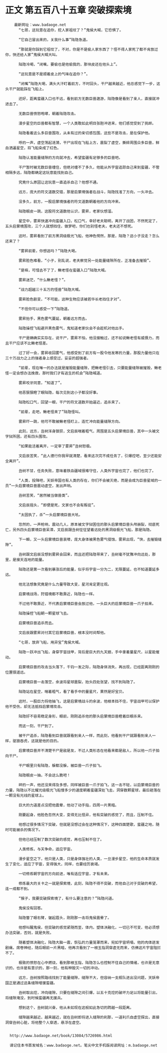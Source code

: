 # 正文 第五百八十五章 突破探索境
        最新网址：www.badaoge.net
          “七哥，这玩意在追你，挖人家祖坟了？”鬼侯大喊，它恐惧了。
      
          “它自己冒出来的，关我什么事”陆隐急道。
      
          “那就是你踩到它祖坟了，不对，你是不是偷人家东西了？怪不得人家死了都不肯放过你，快还给人家”鬼侯大喊大叫。
      
          陆隐冷喝，“闭嘴，要偷也是他偷我的，那块皮还在他头上”。
      
          “这玩意是不是顺着皮上的气味在追你？”。
      
          “闭嘴”陆隐大喝，满头大汗盯着前方，不时回头，干尸越来越近，他总感觉下一步，这头干尸就能踩在飞船上。
      
          还好，距离蛮疆入口也不远，看到前方无数巨兽遨游，陆隐像是看到了亲人，直接就冲进去了。
      
          无数巨兽愤怒咆哮，朝着陆隐攻击。
      
          漫步星空的巨兽都有智慧，一个人类敢如此明目张胆冲进来，他们感觉受到了挑衅。
      
          陆隐看着这么多巨兽围攻，从未有过的亲切感包围，这些不是攻击，是在保护他。
      
          呼的一声，虚空荡起涟漪，干尸出现在飞船上方，震裂了虚空，撕碎周围众多巨兽，鲜血洒遍星空，将飞船染成了红色。
      
          陆隐认准能量缝隙的方向就冲去，希望蛮疆有足够多的巨兽吧。
      
          干尸暂时被无数巨兽缠住，但绝对缠不了多久，他能从外宇宙追踪自己来到蛮疆，不管相隔多远，陆隐都确定这玩意能找到自己。
      
          究竟什么原因让这玩意一直追杀自己？他想不通。
      
          远方，庞大的符文道数交错，那是启蒙境强者在战斗，陆隐找准了方向，一头冲去。
      
          没多久，前方，一股启蒙境强者的符文道数朝着他的方向冲来。
      
          陆隐眼皮一跳，这股符文道数他认识，雾昇，老家伙想溜。
      
          星空中，雾昇快速冲向蛮疆入口，松口气，幸好老夫聪明，离开了战团，不然死定了，五头启蒙境围攻，三个人就想挡住，做梦吧，你们也别怪老夫，老夫还不想死。
      
          这时，雾昇看到了前方黑洞级极光飞船，他神色愕然，那是，陆隐？这小子没走？怎么还来了？
      
          “雾昇前辈，你想逃吗？”陆隐大喝。
      
          雾昇脸色难看，“小子，别乱说，老夫察觉另一处能量缝隙所在，正准备去摧毁”。
      
          “是嘛，可惜去不了了，鳅老怪在蛮疆入口”陆隐大喊。
      
          雾昇迷茫，“什么鳅老怪？”。
      
          “战力超越三十五万的怪兽”陆隐大喊。
      
          雾昇脸色剧变，“不可能，这种生物应该被若华长老挡住才对”。
      
          “不信你可以感受一下”陆隐道。
      
          雾昇抬手，黑色雾气蔓延，朝着远方而去。
      
          陆隐操控飞船避开黑色雾气，鬼知道老家伙会不会趁机对他出手。
      
          干尸是确确实实存在，说干尸，雾昇不怕，他没接触过，还不如说鳅老怪有威慑力，而且干尸应该不比鳅老怪差。
      
          过了好一会，雾昇收回雾气，他感受到了前方有一股令他发寒的力量，那股力量他只在三十万战力之上的强者身上感受过，妥妥的超强者。
      
          “前辈，现在唯一的办法就是摧毁能量缝隙，把鳅老怪引去，只要能量缝隙被摧毁，鳅老怪一定会想办法挽救，那时我们才有逃生的机会”陆隐喊道。
      
          雾昇咬牙同意，“知道了”。
      
          他恶狠狠瞪了眼陆隐，每次见到这小子都没好事。
      
          陆隐松口气，回望一眼，干尸的符文道数开始逼近，追杀来了。
      
          “前辈，走吧，鳅老怪来了”陆隐怪叫。
      
          雾昇吓一跳，他可不敢被鳅老怪盯上，连忙冲向能量缝隙方向。
      
          此刻，远方，丑树浑身狼狈，文启辰喘着粗气，周围是五头启蒙境巨兽，其中一头被文字狱所困，还有四头围攻。
      
          “如果能活着离开，一定宰了雾昇”丑树怒极。
      
          文启辰苦笑，“此人德行你我早就清楚，看来这次完不成任务了，引爆焢吧，至少还能安全离开”。
      
          丑树不甘，任务失败，意味着铁血疆域很难守住，人类外宇宙也完了，他们也完了。
      
          “人类，投降吧，天妖帝国也有人类的存在，你们不会被灭绝，而是会成为巨兽星域的一员”一头启蒙境巨兽震动虚空，发出声响。
      
          丑树苦笑，“居然被当做兽类”。
      
          文启辰摇头，“即便是死，文家也不会有叛徒”。
      
          “太固执了，杀”一头启蒙境巨兽大吼。
      
          忽然的，一声枪响，震动几人，原本被文字狱困住的那头启蒙境巨兽头颅崩裂，彻底死亡，另外四头启蒙境巨兽呆滞，文启辰跟丑树怔怔望着远处的黑洞级极光飞船，那是陆隐。
      
          下一瞬，又一头启蒙境巨兽哀嚎，庞大身体被黑色雾气侵蚀，雾昇出现，“快，去摧毁缝隙”。
      
          丑树跟文启辰没想到雾昇会回来，而且还把陆隐带来了，丑树毫不犹豫冲向远处，那里，是接天连地的能量。
      
          陆隐还是第一次看到暴涨后的能量，似乎将宇宙一分为二，无限蔓延，也不知道蔓延多远。
      
          他无法想象究竟是什么力量导致大变，星河肯定更壮观。
      
          启蒙境战场，狩猎境都不敢靠近，陆隐也一样。
      
          不过他不敢靠近，不代表启蒙境巨兽会放过他，一头巨大的启蒙境巨兽一爪子拍来。
      
          陆隐操控飞船朝一颗星球飞去。
      
          启蒙境巨兽追杀而去。
      
          文启辰跟雾昇对付其它启蒙境巨兽，根本没时间帮他。
      
          “七哥，放弃飞船，用异宝”鬼侯大喊。
      
          陆隐一跃冲出飞船，身穿宇宙战甲，背后是巨大的九天翅，手中拿着量星尺，以星能催动。
      
          启蒙境巨兽的攻击当头落下，千钧一发之际，陆隐身体消失，再出现，已经距离刚刚的位置很遥远。
      
          启蒙境巨兽一击落空，余波将星球震裂，抬头四处张望，找不到陆隐了。
      
          陆隐站在星空，喘着粗气，看了看手中的量星尺，果然是好宝贝。
      
          这时，一股巨力将他抽飞，这是启蒙境战斗的余波，他根本挡不住，宇宙战甲可以保护他不受伤，却无法抵挡启蒙境攻击。
      
          陆隐好不容易稳定身形，眼前，刚刚追杀他的那头启蒙境巨兽瞪着巨眼杀来。
      
          而这一刻，干尸到了。
      
          被干尸追杀，陆隐看到巨兽就跟看到亲人一样，而此刻，他看到干尸就跟看到亲人一样，驱狼吞虎，这就是他的目的。
      
          启蒙境巨兽并不清楚干尸是敌是友，不过人类形态在他看来都是敌人，所以他一爪子拍向干尸。
      
          干尸眼里只有陆隐，躲都没躲，被巨兽一爪子拍飞。
      
          陆隐眼皮一抽，不会这么脆吧！
      
          砰的一声，他还没来得及多想，同样被巨兽一爪子拍飞，这一击不轻，以启蒙境巨兽的力量，陆隐以不比耀光级极光飞船慢多少的速度朝着蛮疆深处飞去，洞穿数颗星球，最后砸落在一颗没有光线的星球上。
      
          巨大的力道差点没把他震晕，他动了动手指，四周一片黑暗。
      
          刚要起身，他脸色忽然大变，变得无比怪异，他有突破的感觉了，而且，压制不住。
      
          他想过很多情况下突破，但就是没想过会在这种情况下，这种四面楚歌，蛮疆之地，随时可能被杀的情况下。
      
          但他已经压制了数次突破的感觉，再也压制不住了。
      
          人类修炼，与天争命，适应宇宙。
      
          漫步星空之下，他只是人类，只是身体强壮的人类，一旦漫步星空，他的生命本质就发生了变化，适应了宇宙，变得强大，同样，也要经历衰竭。
      
          一切修炼朝宇宙的方向前进，唯有适应宇宙，才有未来。
      
          修炼最大的关卡之一就是探索境，此刻，陆隐不得不突破，而他自己对于突破的希望，连一成都不到。
      
          “猴子，我要突破探索境了，有什么要注意的？”陆隐问道。
      
          鬼侯没有回答。
      
          陆隐瞥了眼右臂，皱起眉头，刚刚那一击将鬼侯震晕了。
      
          他想叫醒鬼侯，但突破的感觉紧随而至，体内，塑体决融化，一切已不可变，他必须想办法突破，否则，就是失败。
      
          随着塑体决融化，陆隐大脑一震，恢弘的力量笼罩而来，宛如宇宙坍塌，他的肉体迸发剧痛，席卷神经，随后眼前一片黑暗，他再次看到了一根玉指洞穿虚无而来，仿佛这片宇宙阻拦不了。
      
          极致的愤怒在心中燃烧，看到那根玉指，陆隐怎么也控制不住自己的情绪，也许是无意识的，也许是有意识的，那一刻，他有种毁灭一切的冲动。
      
          远方，丑树按照路线找到了能量缝隙，缝隙不大，但容纳一支舰队进出没问题，天妖帝国正是通过这条缝隙增援蛮疆。
      
          丑树取出焢，冲向缝隙，只要在缝隙之间引爆，以五十克焢的破坏力足以将能量引出，将缝隙淹没，到时候蛮疆再无援兵。
      
          想到这个，丑树就兴奋，他从未如现在这般如此急切的跨越一段距离。
      
          缝隙越来越近，越来越近，就在丑树即将进入缝隙的刹那，一道利爪自虚空探出，直接洞穿丑树心脏，将他整个人穿透，悬浮在虚空。
      
      
      http://www.badaoge.net/book/13084/5726986.html
      
      请记住本书首发域名：www.badaoge.net。笔尖中文手机版阅读网址：m.badaoge.net